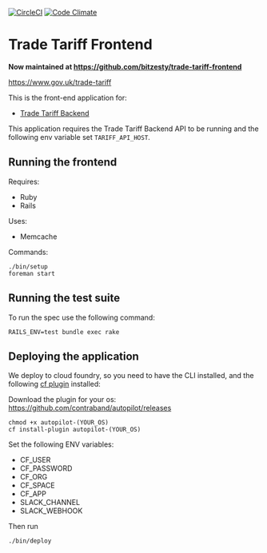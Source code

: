 [![CircleCI](https://circleci.com/gh/bitzesty/trade-tariff-frontend/tree/master.svg?style=svg&circle-token=953ad6f2f468a760cbba9a43c40ebf69fdbdc60c)](https://circleci.com/gh/bitzesty/trade-tariff-frontend/tree/master)
[![Code Climate](https://codeclimate.com/github/bitzesty/trade-tariff-frontend/badges/gpa.svg)](https://codeclimate.com/github/bitzesty/trade-tariff-frontend)

# Trade Tariff Frontend

__Now maintained at https://github.com/bitzesty/trade-tariff-frontend__

https://www.gov.uk/trade-tariff

This is the front-end application for:

* [Trade Tariff Backend](https://github.com/bitzesty/trade-tariff-backend)

This application requires the Trade Tariff Backend API to be running and the following env variable set `TARIFF_API_HOST`.

## Running the frontend

Requires:
* Ruby
* Rails

Uses:
* Memcache

Commands:

    ./bin/setup
    foreman start

## Running the test suite

To run the spec use the following command:

    RAILS_ENV=test bundle exec rake

## Deploying the application

We deploy to cloud foundry, so you need to have the CLI installed, and the following [cf plugin](https://docs.cloudfoundry.org/cf-cli/use-cli-plugins.html) installed:

Download the plugin for your os:  https://github.com/contraband/autopilot/releases

    chmod +x autopilot-(YOUR_OS)
    cf install-plugin autopilot-(YOUR_OS)

Set the following ENV variables:
* CF_USER
* CF_PASSWORD
* CF_ORG
* CF_SPACE
* CF_APP
* SLACK_CHANNEL
* SLACK_WEBHOOK

Then run

    ./bin/deploy
